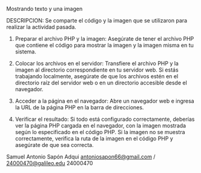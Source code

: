 Mostrando texto y una imagen

DESCRIPCION: Se comparte el código y la imagen que se utilizaron para realizar la actividad pasada.

1. Preparar el archivo PHP y la imagen: Asegúrate de tener el archivo PHP que contiene el código para mostrar la imagen y la imagen misma en tu sistema.

2. Colocar los archivos en el servidor: Transfiere el archivo PHP y la imagen al directorio correspondiente en tu servidor web. Si estás trabajando localmente, asegúrate de que los archivos estén en el directorio raíz del servidor web o en un directorio accesible desde el navegador.

3. Acceder a la página en el navegador: Abre un navegador web e ingresa la URL de la página PHP en la barra de direcciones.

4. Verificar el resultado: Si todo está configurado correctamente, deberías ver la página PHP cargada en el navegador, con la imagen mostrada según lo especificado en el código PHP. Si la imagen no se muestra correctamente, verifica la ruta de la imagen en el código PHP y asegúrate de que sea correcta.

Samuel Antonio Sapón Adqui 
antoniosapon66@gmail.com / 24000470@galileo.edu 
24000470
